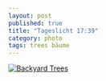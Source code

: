 ```yaml
---
layout: post
published: true
title: "Tageslicht 17:39"
category: photo
tags: trees bäume
---
```


[![Backyard Trees](http://38.media.tumblr.com/ca75ccf9374fc4f5db8c79ea8fe5a7cc/tumblr_naxqytnK6D1rive1ro1_500.jpg)](http://dr3wh0.tumblr.com/post/95859275179/tageslicht-17-39 "View on Tumblr")